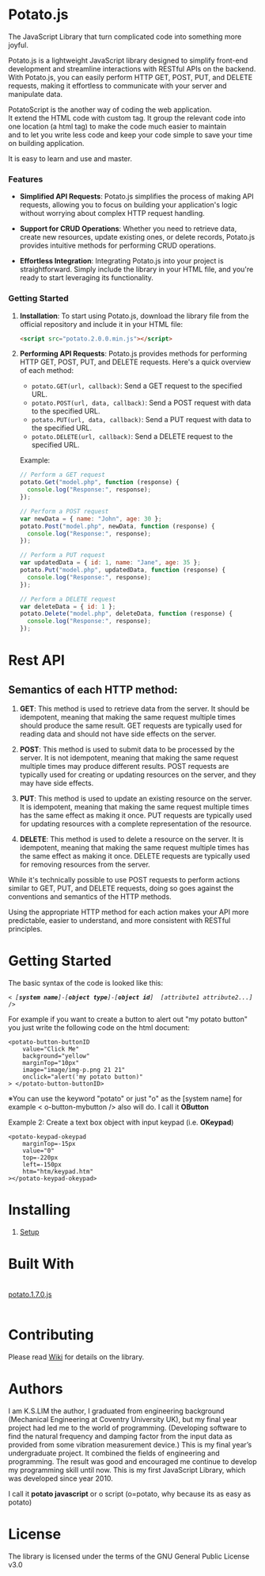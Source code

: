 # Potato.js

The JavaScript Library that turn complicated code into something more joyful.<br>

Potato.js is a lightweight JavaScript library designed to simplify front-end development and streamline interactions with RESTful APIs on the backend. With Potato.js, you can easily perform HTTP GET, POST, PUT, and DELETE requests, making it effortless to communicate with your server and manipulate data.

<P>PotatoScript is the another way of coding the web application.<br> 
It extend the HTML code with custom tag.
It group the relevant code into one location (a html tag) to make the code much easier to maintain<br> 
and to let you write less code and keep your code simple to save your time on building application.</P>
<P>It is easy to learn and use and master.<br>

### Features

- **Simplified API Requests**: Potato.js simplifies the process of making API requests, allowing you to focus on building your application's logic without worrying about complex HTTP request handling.
- **Support for CRUD Operations**: Whether you need to retrieve data, create new resources, update existing ones, or delete records, Potato.js provides intuitive methods for performing CRUD operations.

- **Effortless Integration**: Integrating Potato.js into your project is straightforward. Simply include the library in your HTML file, and you're ready to start leveraging its functionality.

### Getting Started

1. **Installation**: To start using Potato.js, download the library file from the official repository and include it in your HTML file:

   ```html
   <script src="potato.2.0.0.min.js"></script>
   ```

2. **Performing API Requests**: Potato.js provides methods for performing HTTP GET, POST, PUT, and DELETE requests. Here's a quick overview of each method:

   - `potato.GET(url, callback)`: Send a GET request to the specified URL.
   - `potato.POST(url, data, callback)`: Send a POST request with data to the specified URL.
   - `potato.PUT(url, data, callback)`: Send a PUT request with data to the specified URL.
   - `potato.DELETE(url, callback)`: Send a DELETE request to the specified URL.

   Example:

   ```javascript
   // Perform a GET request
   potato.Get("model.php", function (response) {
     console.log("Response:", response);
   });

   // Perform a POST request
   var newData = { name: "John", age: 30 };
   potato.Post("model.php", newData, function (response) {
     console.log("Response:", response);
   });

   // Perform a PUT request
   var updatedData = { id: 1, name: "Jane", age: 35 };
   potato.Put("model.php", updatedData, function (response) {
     console.log("Response:", response);
   });

   // Perform a DELETE request
   var deleteData = { id: 1 };
   potato.Delete("model.php", deleteData, function (response) {
     console.log("Response:", response);
   });
   ```

# Rest API

## Semantics of each HTTP method:

1. **GET**: This method is used to retrieve data from the server. It should be idempotent, meaning that making the same request multiple times should produce the same result. GET requests are typically used for reading data and should not have side effects on the server.

2. **POST**: This method is used to submit data to be processed by the server. It is not idempotent, meaning that making the same request multiple times may produce different results. POST requests are typically used for creating or updating resources on the server, and they may have side effects.

3. **PUT**: This method is used to update an existing resource on the server. It is idempotent, meaning that making the same request multiple times has the same effect as making it once. PUT requests are typically used for updating resources with a complete representation of the resource.

4. **DELETE**: This method is used to delete a resource on the server. It is idempotent, meaning that making the same request multiple times has the same effect as making it once. DELETE requests are typically used for removing resources from the server.

While it's technically possible to use POST requests to perform actions similar to GET, PUT, and DELETE requests, doing so goes against the conventions and semantics of the HTTP methods.

Using the appropriate HTTP method for each action makes your API more predictable, easier to understand, and more consistent with RESTful principles.

# Getting Started

</P>
<P>The basic syntax of the code is looked like this:</P>
<PRE><CODE>< <I>[<b>system name</b>]</I>-<I>[<b>object type</b>]</I>-<I>[<b>object id</b>]</I>  <I>[attribute1 attribute2...]</I> /></CODE></PRE>
<P>
For example if you want to create a button to alert out "my potato button" you just write the following code on the html document:
</P>
<PRE><CODE>&ltpotato-button-buttonID
    value="Click Me"
    background="yellow"
    marginTop="10px"
    image="image/img-p.png 21 21"
    onclick="alert('my potato button)"
&gt &lt/potato-button-buttonID&gt
</CODE></PRE>
    
<p>※You can use the keyword "potato" or just "o" as the [system name] for example < o-button-mybutton /> also will do.
I call it <b>OButton</b></p> 
<p>Example 2: Create a text box object with input keypad (i.e. <b>OKeypad</b>)
<PRE><CODE>&ltpotato-keypad-okeypad 
    marginTop=-15px					    
    value="0"
    top=-220px
    left=-150px			    
    htm="htm/keypad.htm"
&gt&lt/potato-keypad-okeypad&gt
</CODE></PRE>

# Installing

1. <a target="_blank" href="https://github.com/potatoscript/potato.html.js/wiki/2.-Setup">Setup</a> <br>

# Built With

<br>
<a target="_blank" href="https://github.com/potatoscript/potato.js">potato.1.7.0.js</a>
<br><br>

# Contributing

Please read [Wiki](https://github.com/potatoscript/potato.html.js/wiki) for details on the library.

# Authors

I am K.S.LIM the author,
I graduated from engineering background (Mechanical Engineering at Coventry University UK), but my final year project had led me to the world of programming. (Developing software to find the natural frequency and damping factor from the input data as provided from some vibration measurement device.) This is my final year’s undergraduate project. It combined the fields of engineering and programming.
The result was good and encouraged me continue to develop my programming skill until now.
This is my first JavaScript Library, which was developed since year 2010.

I call it <b>potato javascript</b> or o script (o=potato, why because its as easy as potato)

# License

The library is licensed under the terms of the GNU General Public License v3.0
